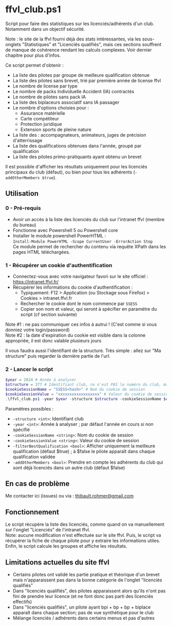 # ffvl_club.ps1

Script pour faire des statistiques sur les licenciés/adhérents d'un club. Notamment dans un objectif sécurité.

Note : le site de la ffvl fourni déjà des stats intéressantes, via les sous-onglets "Statistiques" et "Licenciés qualifiés", mais ces sections souffrent de manque de cohérence rendant les calculs complexes. Voir dernier chapitre pour plus d'infos.

Ce script permet d'obtenir :
- La liste des pilotes par groupe de meilleure qualification obtenue
- La liste des pilotes sans brevet, trié par première année de license ffvl
- Le nombre de license par type
- Le nombre de packs Individuelle Accident (IA) contractés
- Le nombre de pilotes sans pack IA
- La liste des biplaceurs associatif sans IA passager
- Le nombre d'options choisies pour :
  - Assurance matérielle
  - Carte compétiteur
  - Protection juridique
  - Extension sports de pleine nature
- La liste des : accompagnateurs, animateurs, juges de précision d'atterrissage
- La liste des qualifications obtenues dans l'année, groupé par qualification
- La liste des pilotes primo-pratiquants ayant obtenu un brevet

Il est possible d'afficher les résultats uniquement pour les licenciés principaux du club (défaut), ou bien pour tous les adhérents (`-addOtherMembers $true`).

## Utilisation

### 0 - Pré-requis
* Avoir un accès à la liste des licenciés du club sur l'intranet ffvl (membre du bureau)
* Fonctionne avec Powershell 5 ou Powershell core
* Installer le module powershell PowerHTML :  
`Install-Module PowerHTML -Scope CurrentUser -ErrorAction Stop`  
Ce module permet de rechercher du contenu via requête XPath dans les pages HTML téléchargées.

### 1 - Récupérer un cookie d'authentification

- Connectez-vous avec votre navigateur favori sur le site officiel : https://intranet.ffvl.fr/
- Récupérer les informations du cookie d'authentification :
  - Typiquement: F12 > Application (ou Stockage sous Firefox) > Cookies > intranet.ffvl.fr
  - Rechercher le cookie dont le nom commence par `SSESS`
  - Copier son nom et valeur, qui seront à spécifier en paramétre du script (cf section suivante)

Note #1 : ne pas communiquer ces infos à autrui ! (C'est comme si vous donniez votre login/password)  
Note #2 : la date d'expiration du cookie est visible dans la colonne appropriée, il est donc valable plusieurs jours  

Il vous faudra aussi l'identifiant de la structure. Très simple : allez sur "Ma structure" puis regarder la dernière partie de l'url.

### 2 - Lancer le script

``` powershell
$year = 2024 # Année à analyser
$structure = 377 # Identifiant club, ce n'est PAS le numéro du club, mais l'identifiant dans l'url
$cookieSessionName = "SSESS<hash>" # Nom du cookie de session
$cookieSessionValue = "xxxxxxxxxxxxxxxxxx" # Valeur du cookie de session
.\ffvl_club.ps1 -year $year -structure $structure -cookieSessionName $cookieSessionName -cookieSessionValue $cookieSessionValue
```

Paramètres possibles :
* `-structure <int>`: Identifiant club
* `-year <int>`: Année à analyser ; par défaut l'année en cours si non spécifié
* `-cookieSessionName <string>`: Nom du cookie de session
* `-cookieSessionValue <string>`: Valeur du cookie de session
* `-filterBestQualification <bool>`: Afficher uniquement la meilleure qualification (défaut $true) ; à $false le pilote apparaît dans chaque qualification validée
* `-addOtherMembers <bool>`: Prendre en compte les adhérents du club qui sont déjà licenciés dans un autre club (défaut $false)

## En cas de problème

Me contacter ici (issues) ou via : thibault.rohmer@gmail.com

## Fonctionnement

Le script récupère la liste des licenciés, comme quand on va manuellement sur l'onglet "Licenciés" de l'intranet ffvl.  
Note: aucune modification n'est effectuée sur le site ffvl.
Puis, le script va récupérer la fiche de chaque pilote pour y extraire les informations utiles.  
Enfin, le script calcule les groupes et affiche les résultats.

## Limitations actuelles du site ffvl
- Certains pilotes ont validé les partie pratique et théorique d'un brevet mais n'apparaissent pas dans la bonne catégorie de l'onglet "licenciés qualifiés"
- Dans "licenciés qualifiés", des pilotes apparaissent alors qu'ils n'ont pas fini de prendre leur licence (et ne font donc pas parti des licenciés effectifs)
- Dans "licenciés qualifiés", un pilote ayant bpi + bp + bp + biplace apparaît dans chaque section; pas de vue synthétique pour le club
- Mélange licenciés / adhérents dans certains menus et pas d'autres
